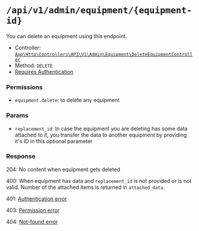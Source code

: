 # `/api/v1/admin/equipment/{equipment-id}`
You can delete an equipment using this endpoint.

- Controller: [`App\Http\Controllers\API\V1\Admin\Equipment\DeleteEquipmentController`](../../../../src/app/Http/Controllers/API/V1/Admin/Equipment/DeleteEquipmentController.php)
- Method: `DELETE`
- [Requires Authentication](../../auth/login.md#how-to-use-api-token)

### Permissions
- `equipment.delete`: to delete any equipment

### Params

- `replacement_id`: In case the equipment you are deleting has some data attached to it, you transfer the data to another equipment by providing it's ID in this optional parameter

### Response

204: No content when equipment gets deleted

400: When equipment has data and `replacement_id` is not provided or is not valid. Number of the attached items is returned in `attached_data`.

401: [Authentication error](../../authentication-errors.md)

403: [Permission error](../../permission-errors.md)

404: [Not-found error](../../not-found-errors.md)
